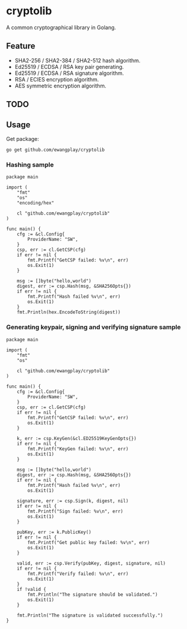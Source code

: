 # cryptolib

A common cryptographical library in Golang.

## Feature

* SHA2-256 / SHA2-384 / SHA2-512 hash algorithm.
* Ed25519 / ECDSA / RSA key pair generating.
* Ed25519 / ECDSA / RSA signature algorithm.
* RSA / ECIES encryption algorithm.
* AES symmetric encryption algorithm.

## TODO

## Usage

Get package:
```
go get github.com/ewangplay/cryptolib
```

### Hashing sample

```
package main

import (
	"fmt"
	"os"
	"encoding/hex"

	cl "github.com/ewangplay/cryptolib"
)

func main() {
	cfg := &cl.Config{
		ProviderName: "SW",
	}
	csp, err := cl.GetCSP(cfg)
	if err != nil {
		fmt.Printf("GetCSP failed: %v\n", err)
		os.Exit(1)
	}

	msg := []byte("hello,world")
	digest, err := csp.Hash(msg, &SHA256Opts{})
	if err != nil {
		fmt.Printf("Hash failed %v\n", err)
		os.Exit(1)
	}
	fmt.Println(hex.EncodeToString(digest))
```

### Generating keypair, signing and verifying signature sample

```
package main

import (
	"fmt"
	"os"

	cl "github.com/ewangplay/cryptolib"
)

func main() {
	cfg := &cl.Config{
		ProviderName: "SW",
	}
	csp, err := cl.GetCSP(cfg)
	if err != nil {
		fmt.Printf("GetCSP failed: %v\n", err)
		os.Exit(1)
	}

	k, err := csp.KeyGen(&cl.ED25519KeyGenOpts{})
	if err != nil {
		fmt.Printf("KeyGen failed: %v\n", err)
		os.Exit(1)
	}

	msg := []byte("hello,world")
	digest, err := csp.Hash(msg, &SHA256Opts{})
	if err != nil {
		fmt.Printf("Hash failed %v\n", err)
		os.Exit(1)

	signature, err := csp.Sign(k, digest, nil)
	if err != nil {
		fmt.Printf("Sign failed: %v\n", err)
		os.Exit(1)
	}

	pubKey, err := k.PublicKey()
	if err != nil {
		fmt.Printf("Get public key failed: %v\n", err)
		os.Exit(1)
	}

	valid, err := csp.Verify(pubKey, digest, signature, nil)
	if err != nil {
		fmt.Printf("Verify failed: %v\n", err)
		os.Exit(1)
	}
	if !valid {
		fmt.Println("The signature should be validated.")
		os.Exit(1)
	}

	fmt.Println("The signature is validated successfully.")
}
```
